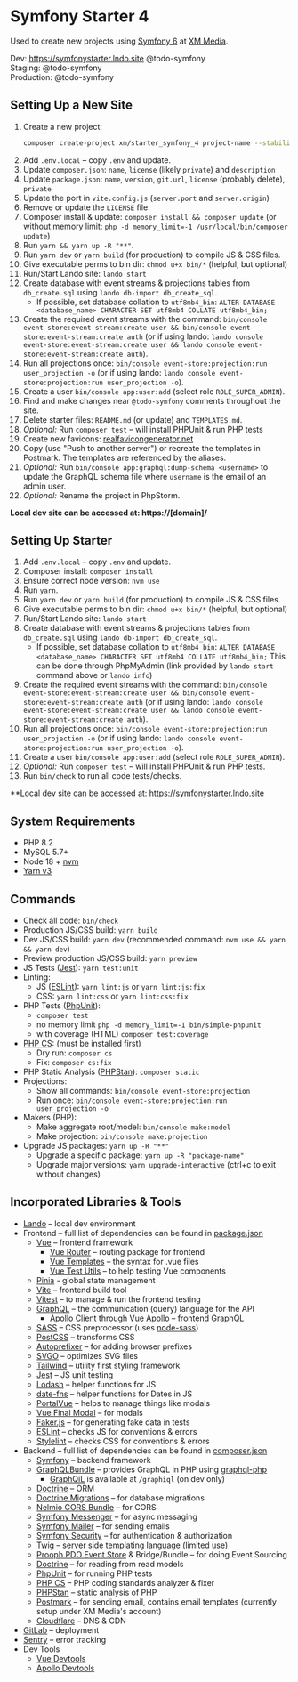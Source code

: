 # Symfony Starter 4

Used to create new projects using [Symfony 6](https://symfony.com/) at [XM Media](https://www.xmmedia.com/).

Dev: https://symfonystarter.lndo.site @todo-symfony  
Staging: @todo-symfony  
Production: @todo-symfony

## Setting Up a New Site

1. Create a new project:
    ```sh
    composer create-project xm/starter_symfony_4 project-name --stability=dev --no-install --remove-vcs
    ```
2. Add `.env.local` – copy `.env` and update.
3. Update `composer.json`: `name`, `license` (likely `private`) and `description`
4. Update `package.json`: `name`, `version`, `git.url`, `license` (probably delete), `private`
5. Update the port in `vite.config.js` (`server.port` and `server.origin`)
6. Remove or update the `LICENSE` file.
7. Composer install & update: `composer install && composer update` (or without memory limit: `php -d memory_limit=-1 /usr/local/bin/composer update`)
8. Run `yarn && yarn up -R "**"`.
9. Run `yarn dev` or `yarn build` (for production) to compile JS & CSS files.
10. Give executable perms to bin dir: `chmod u+x bin/*` (helpful, but optional)
11. Run/Start Lando site: `lando start` 
12. Create database with event streams & projections tables from `db_create.sql` using `lando db-import db_create_sql`. 
    - If possible, set database collation to `utf8mb4_bin`: `ALTER DATABASE <database_name> CHARACTER SET utf8mb4 COLLATE utf8mb4_bin;`
13. Create the required event streams with the command: `bin/console event-store:event-stream:create user && bin/console event-store:event-stream:create auth` (or if using lando: `lando console event-store:event-stream:create user && lando console event-store:event-stream:create auth`).
14. Run all projections once: `bin/console event-store:projection:run user_projection -o` (or if using lando: `lando console event-store:projection:run user_projection -o`).
15. Create a user `bin/console app:user:add` (select role `ROLE_SUPER_ADMIN`).
16. Find and make changes near `@todo-symfony` comments throughout the site.
17. Delete starter files: `README.md` (or update) and `TEMPLATES.md`.
18. *Optional:* Run `composer test` – will install PHPUnit & run PHP tests
19. Create new favicons: [realfavicongenerator.net](https://realfavicongenerator.net)
20. Copy (use "Push to another server") or recreate the templates in Postmark. The templates are referenced by the aliases.
21. *Optional:* Run `bin/console app:graphql:dump-schema <username>` to update the GraphQL schema file where `username` is the email of an admin user.
22. *Optional:* Rename the project in PhpStorm.

**Local dev site can be accessed at: https://[domain]/**

## Setting Up Starter

1. Add `.env.local` – copy `.env` and update.
2. Composer install: `composer install`
3. Ensure correct node version: `nvm use`
4. Run `yarn`.
5. Run `yarn dev` or `yarn build` (for production) to compile JS & CSS files.
6. Give executable perms to bin dir: `chmod u+x bin/*` (helpful, but optional)
7. Run/Start Lando site: `lando start` 
8. Create database with event streams & projections tables from `db_create.sql` using `lando db-import db_create_sql`. 
    - If possible, set database collation to `utf8mb4_bin`: `ALTER DATABASE <database_name> CHARACTER SET utf8mb4 COLLATE utf8mb4_bin;` This can be done through PhpMyAdmin (link provided by `lando start` command above or `lando info`)
9. Create the required event streams with the command: `bin/console event-store:event-stream:create user && bin/console event-store:event-stream:create auth` (or if using lando: `lando console event-store:event-stream:create user && lando console event-store:event-stream:create auth`).
10. Run all projections once: `bin/console event-store:projection:run user_projection -o` (or if using lando: `lando console event-store:projection:run user_projection -o`).
11. Create a user `bin/console app:user:add` (select role `ROLE_SUPER_ADMIN`).
12. *Optional:* Run `composer test` – will install PHPUnit & run PHP tests.
13. Run `bin/check` to run all code tests/checks.

**Local dev site can be accessed at: https://symfonystarter.lndo.site

## System Requirements

  - PHP 8.2
  - MySQL 5.7+
  - Node 18 + [nvm](https://github.com/nvm-sh/nvm)
  - [Yarn v3](https://v3.yarnpkg.com/getting-started/install)

## Commands

  - Check all code: `bin/check`
  - Production JS/CSS build: `yarn build`
  - Dev JS/CSS build: `yarn dev` (recommended command: `nvm use && yarn && yarn dev`)
  - Preview production JS/CSS build: `yarn preview`
  - JS Tests ([Jest](https://jestjs.io/)): `yarn test:unit`
  - Linting:
    - JS ([ESLint](https://eslint.org/)): `yarn lint:js` or `yarn lint:js:fix`
    - CSS: `yarn lint:css` or `yarn lint:css:fix`
  - PHP Tests ([PhpUnit](https://phpunit.de/)): 
    - `composer test`
    - no memory limit `php -d memory_limit=-1 bin/simple-phpunit`
    - with coverage (HTML) `composer test:coverage`
  - [PHP CS](https://cs.sensiolabs.org/): (must be installed first)
    - Dry run: `composer cs`
    - Fix: `composer cs:fix`
  - PHP Static Analysis ([PHPStan](https://github.com/phpstan/phpstan)): `composer static`
  - Projections:
    - Show all commands: `bin/console event-store:projection`
    - Run once: `bin/console event-store:projection:run user_projection -o`
  - Makers (PHP):
    - Make aggregate root/model: `bin/console make:model`
    - Make projection: `bin/console make:projection`
  - Upgrade JS packages: `yarn up -R "**"`
    - Upgrade a specific package: `yarn up -R "package-name"`
    - Upgrade major versions: `yarn upgrade-interactive` (ctrl+c to exit without changes)

## Incorporated Libraries & Tools

  - [Lando](https://lando.dev/) – local dev environment
  - Frontend – full list of dependencies can be found in [package.json](https://github.com/xmmedia/starter_symfony_4/blob/master/package.json)
    - [Vue](https://vuejs.org/) – frontend framework
      - [Vue Router](https://router.vuejs.org/) – routing package for frontend
      - [Vue Templates](https://vuejs.org/v2/guide/syntax.html) – the syntax for .vue files
      - [Vue Test Utils](https://vue-test-utils.vuejs.org/) – to help testing Vue components
    - [Pinia](https://pinia.vuejs.org/) - global state management
    - [Vite](https://vitejs.dev/) – frontend build tool
    - [Vitest](https://vitest.dev/) – to manage & run the frontend testing
    - [GraphQL](https://graphql.org/) – the communication (query) language for the API
      - [Apollo Client](https://www.apollographql.com/docs/react/) through [Vue Apollo](https://vue-apollo.netlify.com) – frontend GraphQL 
    - [SASS](https://sass-lang.com/) – CSS preprocessor (uses [node-sass](https://www.npmjs.com/package/node-sass))
    - [PostCSS](https://github.com/postcss/postcss) – transforms CSS
    - [Autoprefixer](ub.com/postcss/autoprefixer) – for adding browser prefixes
    - [SVGO](https://github.com/svg/svgo) – optimizes SVG files
    - [Tailwind](https://tailwindcss.com/docs/what-is-tailwind/) – utility first styling framework
    - [Jest](https://jestjs.io/) – JS unit testing
    - [Lodash](https://lodash.com/) – helper functions for JS
    - [date-fns](https://date-fns.org/) – helper functions for Dates in JS
    - [PortalVue](https://github.com/LinusBorg/portal-vue) – helps to manage things like modals
    - [Vue Final Modal](https://vue-final-modal.org/) – for modals 
    - [Faker.js](https://github.com/marak/Faker.js/) – for generating fake data in tests
    - [ESLint](https://eslint.org/) – checks JS for conventions & errors
    - [Stylelint](https://stylelint.io/) – checks CSS for conventions & errors
  - Backend – full list of dependencies can be found in [composer.json](https://github.com/xmmedia/starter_symfony_4/blob/master/composer.json)
    - [Symfony](https://symfony.com/doc/current/index.html#gsc.tab=0) – backend framework
    - [GraphQLBundle](https://github.com/overblog/GraphQLBundle) – provides GraphQL in PHP using [graphql-php](https://github.com/webonyx/graphql-php)
      - [GraphQiL](https://github.com/graphql/graphiql) is available at `/graphiql` (on dev only)
    - [Doctrine](https://www.doctrine-project.org/) – ORM
    - [Doctrine Migrations](https://www.doctrine-project.org/projects/doctrine-migrations.html) – for database migrations
    - [Nelmio CORS Bundle](https://github.com/nelmio/NelmioCorsBundle) – for CORS
    - [Symfony Messenger](https://symfony.com/doc/current/messenger.html) – for async messaging
    - [Symfony Mailer](https://symfony.com/doc/current/mailer.html) – for sending emails
    - [Symfony Security](https://symfony.com/doc/current/security.html) – for authentication & authorization
    - [Twig](https://twig.symfony.com/) – server side templating language (limited use)
    - [Prooph PDO Event Store](https://github.com/prooph/pdo-event-store) & Bridge/Bundle – for doing Event Sourcing
    - [Doctrine](https://www.doctrine-project.org/) – for reading from read models
    - [PhpUnit](https://phpunit.de/) – for running PHP tests
    - [PHP CS](https://cs.sensiolabs.org/) – PHP coding standards analyzer & fixer
    - [PHPStan](https://github.com/phpstan/phpstan) – static analysis of PHP
    - [Postmark](https://postmarkapp.com/) – for sending email, contains email templates (currently setup under XM Media's account)
    - [Cloudflare](https://www.cloudflare.com/) – DNS & CDN
  - [GitLab](https://gitlab.com/) – deployment
  - [Sentry](https://sentry.io/) – error tracking
  - Dev Tools
    - [Vue Devtools](https://github.com/vuejs/vue-devtools)
    - [Apollo Devtools](https://github.com/apollographql/apollo-client-devtools)
